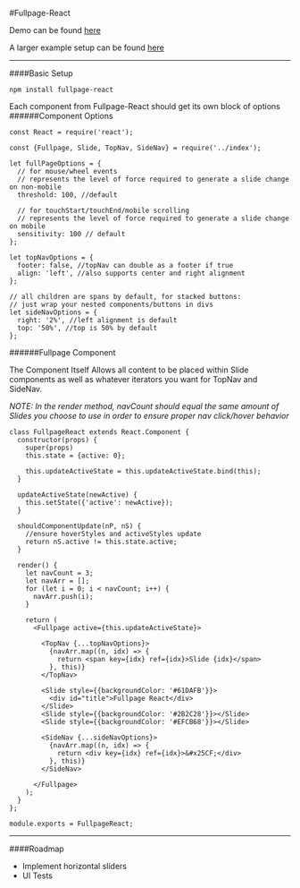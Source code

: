 #Fullpage-React

Demo can be found [here](https://cmswalker.github.io/fullpage-react/)

A larger example setup can be found [here](https://github.com/cmswalker/fullpage-react/blob/gh-pages/examples/fullpageReactExample.js)

---

####Basic Setup
```
npm install fullpage-react
```
Each component from Fullpage-React should get its own block of options
######Component Options

```
const React = require('react');

const {Fullpage, Slide, TopNav, SideNav} = require('../index');

let fullPageOptions = {
  // for mouse/wheel events
  // represents the level of force required to generate a slide change on non-mobile  
  threshold: 100, //default

  // for touchStart/touchEnd/mobile scrolling
  // represents the level of force required to generate a slide change on mobile
  sensitivity: 100 // default
};

let topNavOptions = {
  footer: false, //topNav can double as a footer if true
  align: 'left', //also supports center and right alignment
};

// all children are spans by default, for stacked buttons:
// just wrap your nested components/buttons in divs
let sideNavOptions = {
  right: '2%', //left alignment is default
  top: '50%', //top is 50% by default
};
```
######Fullpage Component

The Component Itself Allows all content to be placed within Slide components as well as whatever iterators you want for TopNav and SideNav.

*NOTE: In the render method, navCount should equal the same amount of Slides you choose to use in order to ensure proper nav click/hover behavior*

```
class FullpageReact extends React.Component {
  constructor(props) {
    super(props)
    this.state = {active: 0};

    this.updateActiveState = this.updateActiveState.bind(this);
  }

  updateActiveState(newActive) {
    this.setState({'active': newActive});
  }

  shouldComponentUpdate(nP, nS) {
    //ensure hoverStyles and activeStyles update
    return nS.active != this.state.active;
  }

  render() {
    let navCount = 3;
    let navArr = [];
    for (let i = 0; i < navCount; i++) {
      navArr.push(i);
    }

    return (
      <Fullpage active={this.updateActiveState}>

        <TopNav {...topNavOptions}>
          {navArr.map((n, idx) => {
            return <span key={idx} ref={idx}>Slide {idx}</span>
          }, this)}
        </TopNav>

        <Slide style={{backgroundColor: '#61DAFB'}}>
          <div id="title">Fullpage React</div>
        </Slide>
        <Slide style={{backgroundColor: '#2B2C28'}}></Slide>
        <Slide style={{backgroundColor: '#EFCB68'}}></Slide>

        <SideNav {...sideNavOptions}>
          {navArr.map((n, idx) => {
            return <div key={idx} ref={idx}>&#x25CF;</div>
          }, this)}
        </SideNav>

      </Fullpage>
    );
  }
};

module.exports = FullpageReact;
```

---
####Roadmap
- Implement horizontal sliders
- UI Tests

